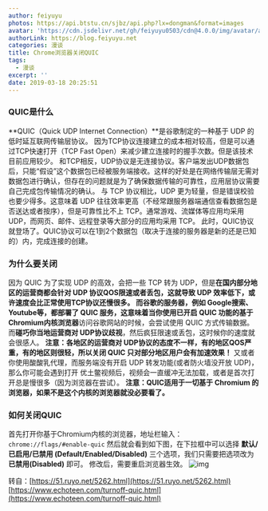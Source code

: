 ```yaml
---
author: feiyuyu
photos: https://api.btstu.cn/sjbz/api.php?lx=dongman&format=images
avatar: 'https://cdn.jsdelivr.net/gh/feiyuyu0503/cdn@4.0.0/img/avatar/avater.jpg'
authorLink: https://blog.feiyuyu.net
categories: 漫谈
title: Chrome浏览器关闭QUIC
tags:
  - 漫谈
excerpt: ''
date: 2019-03-18 20:25:51
---
```


### QUIC是什么

**QUIC（Quick UDP Internet Connection）**是谷歌制定的一种基于 UDP 的低时延互联网传输层协议。 因为TCP协议连接建立的成本相对较高，但是可以通过TCP快速打开（TCP Fast Open）来减少建立连接时的握手次数。但是该技术目前应用较少。 和TCP相反，UDP协议是无连接协议。客户端发出UDP数据包后，只能“假设”这个数据包已经被服务端接收。这样的好处是在网络传输层无需对数据包进行确认，但存在的问题就是为了确保数据传输的可靠性，应用层协议需要自己完成包传输情况的确认。 与 TCP 协议相比，UDP 更为轻量，但是错误校验也要少得多。这意味着 UDP 往往效率更高（不经常跟服务器端通信查看数据包是否送达或者按序），但是可靠性比不上 TCP。通常游戏、流媒体等应用均采用 UDP，而网页、邮件、远程登录等大部分的应用均采用 TCP。 此时，QUIC协议就登场了。QUIC协议可以在1到2个数据包（取决于连接的服务器是新的还是已知的）内，完成连接的创建。

### 为什么要关闭

因为 QUIC 为了实现 UDP 的高效，会把一些 TCP 转为 UDP，但是**在国内部分地区的运营商都会针对 UDP 协议QOS限速或者丢包，**这就导致 **UDP 效率低下**，或许速度会比正常使用TCP协议还慢很多。 而谷歌的服务器，例如 Google搜索、Youtube等，都部署了 QUIC 服务，这意味着当你使用**已开启 QUIC 功能的基于Chromium内核浏览器**访问谷歌网站的时候，会尝试使用 QUIC 方式传输数据。而**碰巧你当地运营商对 UDP协议歧视**，然后疯狂限速或丢包，这时候你的速度就会很感人。 **注意：各地区的运营商对 UDP协议的态度不一样，有的地区QOS严重，有的地区则很轻，所以关闭 QUIC 只对部分地区用户会有加速效果！** 又或者你使用酸酸乳代理，而服务端没有开启 UDP 转发功能(或者防火墙没开放 UDP)，那么你可能会遇到打开 优土鳖视频后，视频会一直缓冲无法加载，或者是首次打开总是慢很多（因为浏览器在尝试）。 **注意：QUIC适用于一切基于 Chromium 的浏览器，如果不是这个内核的浏览器就没必要看了。**

### 如何关闭QUIC

首先打开你基于Chromium内核的浏览器，地址栏输入： `chrome://flags/#enable-quic` 然后就会看到如下图，在下拉框中可以选择 **默认/已启用/已禁用 (Default/Enabled/Disabled)** 三个选项，我们只需要把选项改为 **已禁用(Disabled)** 即可。 修改后，需要重启浏览器生效。 ![img](https://i.loli.net/2020/03/11/KVIeLhzRNyp1uUX.png)

转自：[https://51.ruyo.net/5262.html](https://51.ruyo.net/5262.html) [https://www.echoteen.com/turnoff-quic.html](https://www.echoteen.com/turnoff-quic.html)
